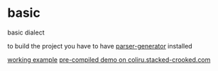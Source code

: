basic
=====

basic dialect

to build the project you have to have [parser-generator](https://github.com/programmerjake/parser-generator/) installed

[working example](http://programmerjake.github.io/basic/basic.html)
[pre-compiled demo on coliru.stacked-crooked.com](http://coliru.stacked-crooked.com/a/0283a9efd54a76b8)
